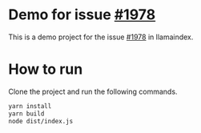 # Demo for issue [#1978](https://github.com/run-llama/LlamaIndexTS/issues/1978)

This is a demo project for the issue [#1978](https://github.com/run-llama/LlamaIndexTS/issues/1978) in llamaindex.

# How to run

Clone the project and run the following commands.

```sh
yarn install
yarn build
node dist/index.js
```
